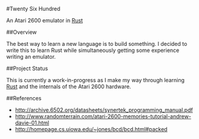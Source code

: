 #Twenty Six Hundred

An Atari 2600 emulator in [Rust](https://www.rust-lang.org/)

##Overview

The best way to learn a new language is to build something. I decided to write this to learn Rust while simultaneously getting some experience writing an emulator.

##Project Status

This is currently a work-in-progress as I make my way through learning [Rust](https://www.rust-lang.org/) and the internals of the Atari 2600 hardware.

##References

* http://archive.6502.org/datasheets/synertek_programming_manual.pdf
* http://www.randomterrain.com/atari-2600-memories-tutorial-andrew-davie-01.html
* http://homepage.cs.uiowa.edu/~jones/bcd/bcd.html#packed
